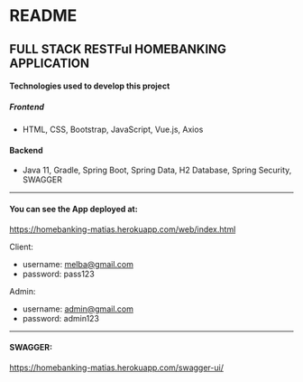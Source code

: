# README

## FULL STACK RESTFul HOMEBANKING APPLICATION

#### Technologies used to develop this project

##### Frontend
- HTML, CSS, Bootstrap, JavaScript, Vue.js, Axios

#### Backend
- Java 11, Gradle, Spring Boot, Spring Data, H2 Database, Spring Security, SWAGGER

***
#### You can see the App deployed at:
https://homebanking-matias.herokuapp.com/web/index.html

Client:
- username: melba@gmail.com
- password: pass123

Admin:
- username: admin@gmail.com
- password: admin123
***

#### SWAGGER:
https://homebanking-matias.herokuapp.com/swagger-ui/